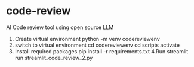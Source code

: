 # code-review
AI Code review tool using open source LLM

1. Create virtual environment
   python -m venv codereviewenv
2. switch to virtual environment
   cd codereviewenv
   cd scripts
   activate
3. Install required packages
   pip install -r requirements.txt
4.Run streamlit run streamlit_code_review_2.py

